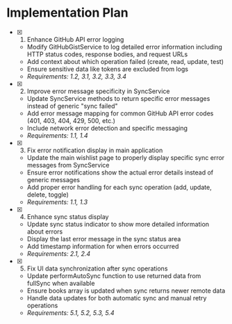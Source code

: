 # Implementation Plan

- [x] 1. Enhance GitHub API error logging
  - Modify GitHubGistService to log detailed error information including HTTP status codes, response bodies, and request URLs
  - Add context about which operation failed (create, read, update, test)
  - Ensure sensitive data like tokens are excluded from logs
  - _Requirements: 1.2, 3.1, 3.2, 3.3, 3.4_

- [x] 2. Improve error message specificity in SyncService
  - Update SyncService methods to return specific error messages instead of generic "sync failed"
  - Add error message mapping for common GitHub API error codes (401, 403, 404, 429, 500, etc.)
  - Include network error detection and specific messaging
  - _Requirements: 1.1, 1.4_

- [x] 3. Fix error notification display in main application
  - Update the main wishlist page to properly display specific sync error messages from SyncService
  - Ensure error notifications show the actual error details instead of generic messages
  - Add proper error handling for each sync operation (add, update, delete, toggle)
  - _Requirements: 1.1, 1.3_

- [x] 4. Enhance sync status display
  - Update sync status indicator to show more detailed information about errors
  - Display the last error message in the sync status area
  - Add timestamp information for when errors occurred
  - _Requirements: 2.1, 2.4_

- [x] 5. Fix UI data synchronization after sync operations
  - Update performAutoSync function to use returned data from fullSync when available
  - Ensure books array is updated when sync returns newer remote data
  - Handle data updates for both automatic sync and manual retry operations
  - _Requirements: 5.1, 5.2, 5.3, 5.4_

